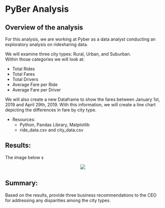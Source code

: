 # PyBer Analysis

## Overview of the analysis

For this analysis, we are working at Pyber as a data analyst conducting an exploratory analysis on ridesharing data. 

We will examine three city types: Rural, Urban, and Suburban.  
Within those categories we will look at:
  - Total Rides
  - Total Fares
  - Total Drivers
  - Average Fare per Ride
  - Average Fare per Driver

We will also create a new Dataframe to show the fares between January 1st, 2019 and April 29th, 2019. With this information, we will create a line chart depicting the differences in fare by city type.
 
- Resources:
  - Python, Pandas Library, Matplotlib
  - ride_data.csv and city_data.csv
  
 
## Results: 
The image below s

<p align="center" width="100%">
    <img width="33%" src=![summary](pyber_summary_screenshot.png)> 
</p>




## Summary: 
Based on the results, provide three business recommendations to the CEO for addressing any disparities among the city types.
